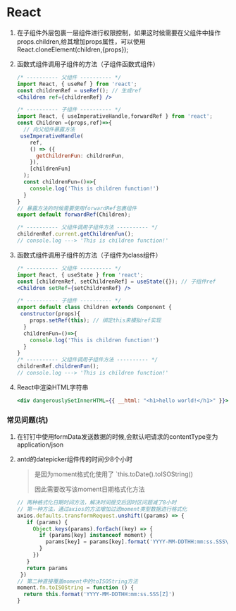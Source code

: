 # React

1. 在子组件外层包裹一层组件进行权限控制，如果这时候需要在父组件中操作props.children,给其增加props属性，可以使用React.cloneElement(children,{props});

2. 函数式组件调用子组件的方法（子组件函数式组件）

   ```jsx
   /* ---------- 父组件 ---------- */
   import React, { useRef } from 'react';
   const childrenRef = useRef(); // 生成ref
   <Children ref={childrenRef} />
   
   /* ---------- 子组件 ---------- */
   import React, { useImperativeHandle,forwardRef } from 'react';
   const Children =(props,ref)=>{
     // 向父组件暴露方法
   	useImperativeHandle(
       ref,
       () => ({
         getChildrenFun: childrenFun,
       }),
       [childrenFun]
     );
     const childrenFun=()=>{
       console.log('This is children function!')
     }
   }
   // 暴露方法的时候需要使用forwardRef包裹组件
   export default forwardRef(Children);
   
   /* ---------- 父组件调用子组件方法 ---------- */
   childrenRef.current.getChildrenFun(); 
   // console.log ---> 'This is children function!'
   ```

3. 函数式组件调用子组件的方法（子组件为class组件）

   ```jsx
   /* ---------- 父组件 ---------- */
   import React, { useState } from 'react';
   const [childrenRef, setChildrenRef] = useState({}); // 子组件ref
   <Children setRef={setChildrenRef} />
   
   /* ---------- 子组件 ---------- */
   export default class Children extends Component {
   	constructor(props){
       props.setRef(this); // 绑定this来模拟ref实现
     }
     childrenFun=()=>{
       console.log('This is children function!')
     }
   }
   /* ---------- 父组件调用子组件方法 ---------- */
   childrenRef.childrenFun();
   // console.log ---> 'This is children function!'
   ```

4. React中渲染HTML字符串

   ```jsx
   <div dangerouslySetInnerHTML={{ __html: "<h1>hello world!</h1>" }}></div>
   ```


### 常见问题(坑)

1. 在钉钉中使用formData发送数据的时候,会默认吧请求的contentType变为application/json 

2. antd的datepicker组件传的时间少8个小时

   > 是因为moment格式化使用了 `this.toDate().toISOString()
   >
   > 因此需要改写该moment日期格式化方法

   ```js
   // 两种格式化日期时间方法，解决时间提交后因时区问题减了8小时
   // 第一种方法，通过axios的方法增加过滤moment类型数据进行格式化
   axios.defaults.transformRequest.unshift((params) => {
      if (params) {
        Object.keys(params).forEach((key) => {
          if (params[key] instanceof moment) {
            params[key] = params[key].format('YYYY-MM-DDTHH:mm:ss.SSS\\Z')
          }
        })
      }
      return params
    })
   // 第二种直接覆盖moment中的toISOString方法
   moment.fn.toISOString = function () {
     return this.format('YYYY-MM-DDTHH:mm:ss.SSS[Z]')
   }
   ```



